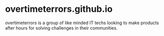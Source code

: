 # overtimeterrors.github.io
overtimeterrors is a group of like minded IT techs looking to make products after hours for solving challenges in their communities.
